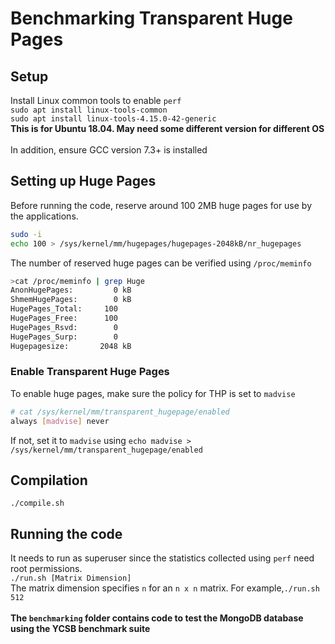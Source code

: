 # Benchmarking Transparent Huge Pages

## Setup
Install Linux common tools to enable `perf` <br>
`sudo apt install linux-tools-common` <br>
`sudo apt install linux-tools-4.15.0-42-generic` <br>
**This is for Ubuntu 18.04. May need some different version for different OS** <br>
<br>
In addition, ensure GCC version 7.3+ is installed <br>

## Setting up Huge Pages
Before running the code, reserve around 100 2MB huge pages for use by the applications. <br>
```bash
sudo -i
echo 100 > /sys/kernel/mm/hugepages/hugepages-2048kB/nr_hugepages
```
The number of reserved huge pages can be verified using `/proc/meminfo` <br>
```bash
>cat /proc/meminfo | grep Huge
AnonHugePages:         0 kB
ShmemHugePages:        0 kB
HugePages_Total:     100
HugePages_Free:      100
HugePages_Rsvd:        0
HugePages_Surp:        0
Hugepagesize:       2048 kB
```

### Enable Transparent Huge Pages
To enable huge pages, make sure the policy for THP is set to `madvise` <br>
```bash
# cat /sys/kernel/mm/transparent_hugepage/enabled 
always [madvise] never
```

If not, set it to `madvise` using `echo madvise > /sys/kernel/mm/transparent_hugepage/enabled` <br>

## Compilation
`./compile.sh`

## Running the code
It needs to run as superuser since the statistics collected using `perf` need root permissions. <br>
`./run.sh [Matrix Dimension]` <br>
The matrix dimension specifies `n` for an `n x n` matrix. 
For example,`./run.sh 512` <br>
<br>
**The `benchmarking` folder contains code to test the MongoDB database using the YCSB benchmark suite**
